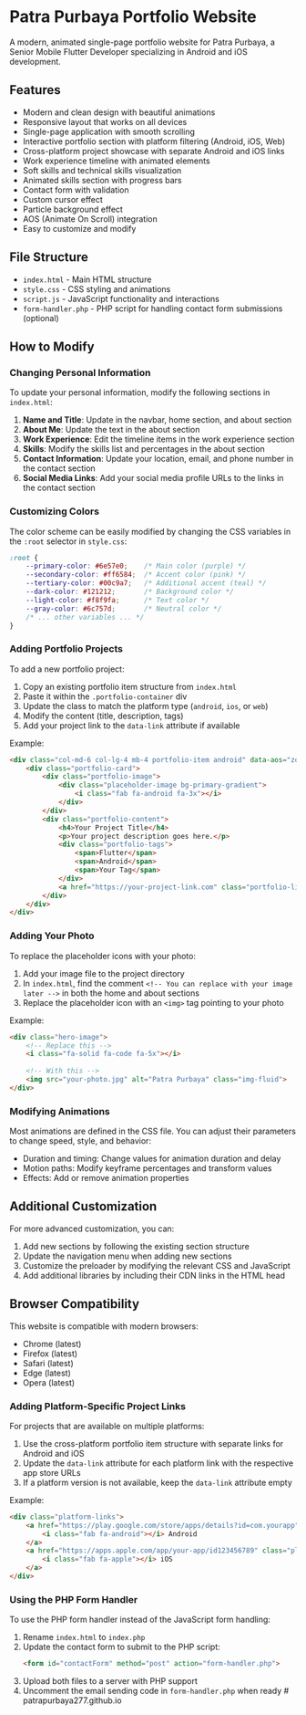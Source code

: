 # Patra Purbaya Portfolio Website

A modern, animated single-page portfolio website for Patra Purbaya, a Senior Mobile Flutter Developer specializing in Android and iOS development.

## Features

- Modern and clean design with beautiful animations
- Responsive layout that works on all devices
- Single-page application with smooth scrolling
- Interactive portfolio section with platform filtering (Android, iOS, Web)
- Cross-platform project showcase with separate Android and iOS links
- Work experience timeline with animated elements
- Soft skills and technical skills visualization
- Animated skills section with progress bars
- Contact form with validation
- Custom cursor effect
- Particle background effect
- AOS (Animate On Scroll) integration
- Easy to customize and modify

## File Structure

- `index.html` - Main HTML structure
- `style.css` - CSS styling and animations
- `script.js` - JavaScript functionality and interactions
- `form-handler.php` - PHP script for handling contact form submissions (optional)

## How to Modify

### Changing Personal Information

To update your personal information, modify the following sections in `index.html`:

1. **Name and Title**: Update in the navbar, home section, and about section
2. **About Me**: Update the text in the about section
3. **Work Experience**: Edit the timeline items in the work experience section
4. **Skills**: Modify the skills list and percentages in the about section
5. **Contact Information**: Update your location, email, and phone number in the contact section
6. **Social Media Links**: Add your social media profile URLs to the links in the contact section

### Customizing Colors

The color scheme can be easily modified by changing the CSS variables in the `:root` selector in `style.css`:

```css
:root {
    --primary-color: #6e57e0;    /* Main color (purple) */
    --secondary-color: #ff6584;  /* Accent color (pink) */
    --tertiary-color: #00c9a7;   /* Additional accent (teal) */
    --dark-color: #121212;       /* Background color */
    --light-color: #f8f9fa;      /* Text color */
    --gray-color: #6c757d;       /* Neutral color */
    /* ... other variables ... */
}
```

### Adding Portfolio Projects

To add a new portfolio project:

1. Copy an existing portfolio item structure from `index.html`
2. Paste it within the `.portfolio-container` div
3. Update the class to match the platform type (`android`, `ios`, or `web`)
4. Modify the content (title, description, tags)
5. Add your project link to the `data-link` attribute if available

Example:

```html
<div class="col-md-6 col-lg-4 mb-4 portfolio-item android" data-aos="zoom-in" data-aos-delay="100">
    <div class="portfolio-card">
        <div class="portfolio-image">
            <div class="placeholder-image bg-primary-gradient">
                <i class="fab fa-android fa-3x"></i>
            </div>
        </div>
        <div class="portfolio-content">
            <h4>Your Project Title</h4>
            <p>Your project description goes here.</p>
            <div class="portfolio-tags">
                <span>Flutter</span>
                <span>Android</span>
                <span>Your Tag</span>
            </div>
            <a href="https://your-project-link.com" class="portfolio-link" data-link="https://your-project-link.com">View Project</a>
        </div>
    </div>
</div>
```

### Adding Your Photo

To replace the placeholder icons with your photo:

1. Add your image file to the project directory
2. In `index.html`, find the comment `<!-- You can replace with your image later -->` in both the home and about sections
3. Replace the placeholder icon with an `<img>` tag pointing to your photo

Example:
```html
<div class="hero-image">
    <!-- Replace this -->
    <i class="fa-solid fa-code fa-5x"></i>
    
    <!-- With this -->
    <img src="your-photo.jpg" alt="Patra Purbaya" class="img-fluid">
</div>
```

### Modifying Animations

Most animations are defined in the CSS file. You can adjust their parameters to change speed, style, and behavior:

- Duration and timing: Change values for animation duration and delay
- Motion paths: Modify keyframe percentages and transform values
- Effects: Add or remove animation properties

## Additional Customization

For more advanced customization, you can:

1. Add new sections by following the existing section structure
2. Update the navigation menu when adding new sections
3. Customize the preloader by modifying the relevant CSS and JavaScript
4. Add additional libraries by including their CDN links in the HTML head

## Browser Compatibility

This website is compatible with modern browsers:
- Chrome (latest)
- Firefox (latest)
- Safari (latest)
- Edge (latest)
- Opera (latest)

### Adding Platform-Specific Project Links

For projects that are available on multiple platforms:

1. Use the cross-platform portfolio item structure with separate links for Android and iOS
2. Update the `data-link` attribute for each platform link with the respective app store URLs
3. If a platform version is not available, keep the `data-link` attribute empty

Example:
```html
<div class="platform-links">
    <a href="https://play.google.com/store/apps/details?id=com.yourapp" class="platform-link android" data-link="https://play.google.com/store/apps/details?id=com.yourapp">
        <i class="fab fa-android"></i> Android
    </a>
    <a href="https://apps.apple.com/app/your-app/id123456789" class="platform-link ios" data-link="https://apps.apple.com/app/your-app/id123456789">
        <i class="fab fa-apple"></i> iOS
    </a>
</div>
```

### Using the PHP Form Handler

To use the PHP form handler instead of the JavaScript form handling:

1. Rename `index.html` to `index.php` 
2. Update the contact form to submit to the PHP script:
   ```html
   <form id="contactForm" method="post" action="form-handler.php">
   ```
3. Upload both files to a server with PHP support
4. Uncomment the email sending code in `form-handler.php` when ready # patrapurbaya277.github.io
